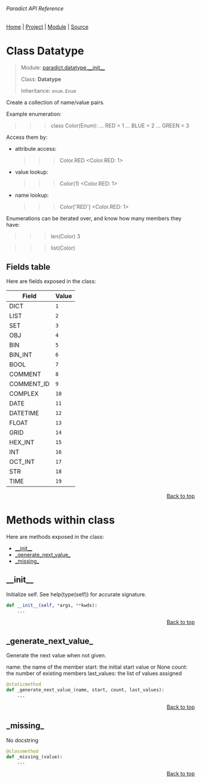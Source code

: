 ###### Paradict API Reference
[Home](/docs/api/README.md) | [Project](/README.md) | [Module](/docs/api/modules/paradict/datatype/__init__/README.md) | [Source](/paradict/datatype/__init__.py)

# Class Datatype
> Module: [paradict.datatype.\_\_init\_\_](/docs/api/modules/paradict/datatype/__init__/README.md)
>
> Class: **Datatype**
>
> Inheritance: `enum.Enum`

Create a collection of name/value pairs.

Example enumeration:

>>> class Color(Enum):
...     RED = 1
...     BLUE = 2
...     GREEN = 3

Access them by:

- attribute access:

  >>> Color.RED
  <Color.RED: 1>

- value lookup:

  >>> Color(1)
  <Color.RED: 1>

- name lookup:

  >>> Color['RED']
  <Color.RED: 1>

Enumerations can be iterated over, and know how many members they have:

>>> len(Color)
3

>>> list(Color)

## Fields table
Here are fields exposed in the class:

| Field | Value |
| --- | --- |
| DICT | `1` |
| LIST | `2` |
| SET | `3` |
| OBJ | `4` |
| BIN | `5` |
| BIN\_INT | `6` |
| BOOL | `7` |
| COMMENT | `8` |
| COMMENT\_ID | `9` |
| COMPLEX | `10` |
| DATE | `11` |
| DATETIME | `12` |
| FLOAT | `13` |
| GRID | `14` |
| HEX\_INT | `15` |
| INT | `16` |
| OCT\_INT | `17` |
| STR | `18` |
| TIME | `19` |

<p align="right"><a href="#paradict-api-reference">Back to top</a></p>

# Methods within class
Here are methods exposed in the class:
- [\_\_init\_\_](#__init__)
- [\_generate\_next\_value\_](#_generate_next_value_)
- [\_missing\_](#_missing_)

## \_\_init\_\_
Initialize self.  See help(type(self)) for accurate signature.

```python
def __init__(self, *args, **kwds):
    ...
```

<p align="right"><a href="#paradict-api-reference">Back to top</a></p>

## \_generate\_next\_value\_
Generate the next value when not given.

name: the name of the member
start: the initial start value or None
count: the number of existing members
last_values: the list of values assigned

```python
@staticmethod
def _generate_next_value_(name, start, count, last_values):
    ...
```

<p align="right"><a href="#paradict-api-reference">Back to top</a></p>

## \_missing\_
No docstring

```python
@classmethod
def _missing_(value):
    ...
```

<p align="right"><a href="#paradict-api-reference">Back to top</a></p>
